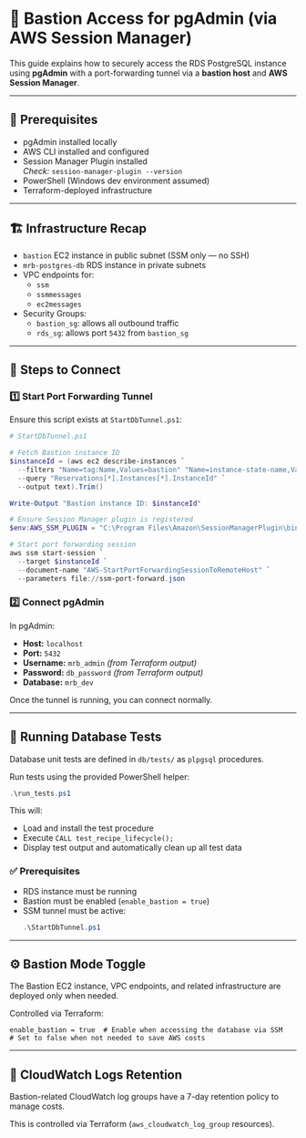 # 🔐 Bastion Access for pgAdmin (via AWS Session Manager)

This guide explains how to securely access the RDS PostgreSQL instance using **pgAdmin** with a port-forwarding tunnel via a **bastion host** and **AWS Session Manager**.

---

## 🔧 Prerequisites

- pgAdmin installed locally  
- AWS CLI installed and configured  
- Session Manager Plugin installed  
  _Check:_ `session-manager-plugin --version`  
- PowerShell (Windows dev environment assumed)  
- Terraform-deployed infrastructure  

---

## 🏗️ Infrastructure Recap

- `bastion` EC2 instance in public subnet (SSM only — no SSH)  
- `mrb-postgres-db` RDS instance in private subnets  
- VPC endpoints for:  
  - `ssm`  
  - `ssmmessages`  
  - `ec2messages`  
- Security Groups:  
  - `bastion_sg`: allows all outbound traffic  
  - `rds_sg`: allows port `5432` from `bastion_sg`  

---

## 🚀 Steps to Connect

### 1️⃣ Start Port Forwarding Tunnel

Ensure this script exists at `StartDbTunnel.ps1`:

```powershell
# StartDbTunnel.ps1

# Fetch Bastion instance ID
$instanceId = (aws ec2 describe-instances `
  --filters "Name=tag:Name,Values=bastion" "Name=instance-state-name,Values=running" `
  --query "Reservations[*].Instances[*].InstanceId" `
  --output text).Trim()

Write-Output "Bastion instance ID: $instanceId"

# Ensure Session Manager plugin is registered
$env:AWS_SSM_PLUGIN = "C:\Program Files\Amazon\SessionManagerPlugin\bin\SessionManagerPlugin.exe"

# Start port forwarding session
aws ssm start-session `
  --target $instanceId `
  --document-name "AWS-StartPortForwardingSessionToRemoteHost" `
  --parameters file://ssm-port-forward.json
```

### 2️⃣ Connect pgAdmin

In pgAdmin:

- **Host:** `localhost`  
- **Port:** `5432`  
- **Username:** `mrb_admin` _(from Terraform output)_  
- **Password:** `db_password` _(from Terraform output)_  
- **Database:** `mrb_dev`  

Once the tunnel is running, you can connect normally.

---

## 🧪 Running Database Tests

Database unit tests are defined in `db/tests/` as `plpgsql` procedures.

Run tests using the provided PowerShell helper:

```powershell
.\run_tests.ps1
```

This will:

- Load and install the test procedure  
- Execute `CALL test_recipe_lifecycle();`  
- Display test output and automatically clean up all test data  

### ✅ Prerequisites

- RDS instance must be running  
- Bastion must be enabled (`enable_bastion = true`)  
- SSM tunnel must be active:  
  ```powershell
  .\StartDbTunnel.ps1
  ```

---

## ⚙️ Bastion Mode Toggle

The Bastion EC2 instance, VPC endpoints, and related infrastructure are deployed only when needed.

Controlled via Terraform:

```hcl
enable_bastion = true  # Enable when accessing the database via SSM
# Set to false when not needed to save AWS costs
```

---

## 📝 CloudWatch Logs Retention

Bastion-related CloudWatch log groups have a 7-day retention policy to manage costs.

This is controlled via Terraform (`aws_cloudwatch_log_group` resources).
